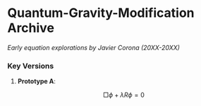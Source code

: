 # Quantum-Gravity-Modification Archive  
*Early equation explorations by Javier Corona (20XX-20XX)*  

### Key Versions  
1. **Prototype A**:  
   ```math 
   \Box \phi + \lambda R\phi = 0
